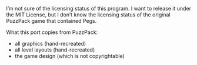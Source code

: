 I’m not sure of the licensing status of this program. I want to release it under the MIT License, but I don’t know the licensing status of the original PuzzPack game that contained Pegs.

What this port copies from PuzzPack:

- all graphics (hand-recreated)
- all level layouts (hand-recreated)
- the game design (which is not copyrightable)
